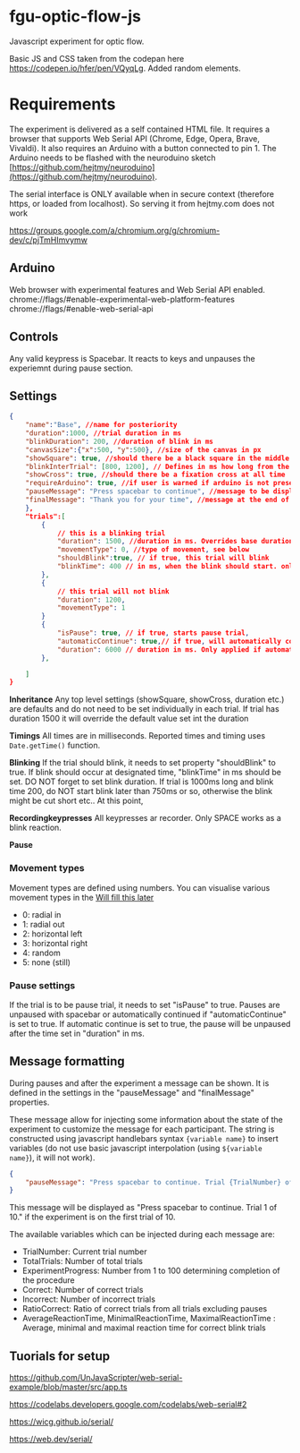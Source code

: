 # fgu-optic-flow-js
Javascript experiment for optic flow. 

Basic JS and CSS taken from the codepan here https://codepen.io/hfer/pen/VQyqLg. Added random elements.

# Requirements

The experiment is delivered as a self contained HTML file. It requires a browser that supports Web Serial API (Chrome, Edge, Opera, Brave, Vivaldi). It also requires an Arduino with a button connected to pin 1. The Arduino needs to be flashed with the neuroduino sketch [https://github.com/hejtmy/neuroduino](https://github.com/hejtmy/neuroduino).

The serial interface is ONLY available when in secure context (therefore https, or loaded from localhost). So serving it from hejtmy.com does not work

https://groups.google.com/a/chromium.org/g/chromium-dev/c/pjTmHImvymw

## Arduino
Web browser with experimental features and Web Serial API enabled.
chrome://flags/#enable-experimental-web-platform-features
chrome://flags/#enable-web-serial-api

## Controls
Any valid keypress is Spacebar. It reacts to keys and unpauses the experiemnt during pause section. 

## Settings 
```json
{
    "name":"Base", //name for posteriority
    "duration":1000, //trial duration in ms
    "blinkDuration": 200, //duration of blink in ms
    "canvasSize":{"x":500, "y":500}, //size of the canvas in px
    "showSquare": true, //should there be a black square in the middle of all the time
    "blinkInterTrial": [800, 1200], // Defines in ms how long from the start should the blink start. It is a random number between the two values. This can be overriden in individual trials using a fixed value
    "showCross": true, //should there be a fixation cross at all time
    "requireArduino": true, //if user is warned if arduino is not present. Can still continue, false just disables the warning
    "pauseMessage": "Press spacebar to continue", //message to be displayed. See below for formatting and options to 
    "finalMessage": "Thank you for your time", //message at the end of the experiment. allows same formatting as pauseMessage
    },
    "trials":[
        {
            // this is a blinking trial
            "duration": 1500, //duration in ms. Overrides base duration
            "movementType": 0, //type of movement, see below
            "shouldBlink":true, // if true, this trial will blink
            "blinkTime": 400 // in ms, when the blink should start. only accept a single number, not a range like in blinkInterTrial
        },
        {
            // this trial will not blink
            "duration": 1200,
            "movementType": 1
        }
        {
            "isPause": true, // if true, starts pause trial,
            "automaticContinue": true,// if true, will automatically continue after 5time determined in "duration"
            "duration": 6000 // duration in ms. Only applied if automatic continues is set to true
        },

    ]
}
```

**Inheritance** Any top level settings (showSquare, showCross, duration etc.) are defaults and do not need to be set individually in each trial. If trial has duration 1500 it will override the default value set int the duration

**Timings** All times are in milliseconds. Reported times and timing uses `Date.getTime()` function.

**Blinking** If the trial should blink, it needs to set property "shouldBlink" to true. If blink should occur at designated time, "blinkTime" in ms should be set. DO NOT forget to set blink duration. If trial is 1000ms long and blink time 200, do NOT start blink later than 750ms or so, otherwise the blink might be cut short etc.. At this point, 

**Recordingkeypresses** All keypresses ar recorder. Only SPACE works as a blink reaction.

**Pause** 

### Movement types

Movement types are defined using numbers. You can visualise various movement types in the [Will fill this later]()

- 0: radial in
- 1: radial out
- 2: horizontal left
- 3: horizontal right
- 4: random
- 5: none (still)

### Pause settings

If the trial is to be pause trial, it needs to set "isPause" to true. Pauses are unpaused with spacebar or automatically continued if "automaticContinue" is set to true. If automatic continue is set to true, the pause will be unpaused after the time set in "duration" in ms.

## Message formatting
During pauses and after the experiment a message can be shown. It is defined in the settings in the "pauseMessage" and "finalMessage" properties.



These message allow for injecting some information about the state of the experiment to customize the message for each participant. The string is constructed using javascript handlebars syntax `{variable name}` to insert variables (do not use basic javascript interpolation (using `${variable name}`), it will not work).

```json
{
    "pauseMessage": "Press spacebar to continue. Trial {TrialNumber} of {TotalTrials}."
}
```

This message will be displayed as "Press spacebar to continue. Trial 1 of 10." if the experiment is on the first trial of 10. 

The available variables which can be injected during each message are:
- TrialNumber: Current trial number
- TotalTrials: Number of total trials
- ExperimentProgress: Number from 1 to 100 determining completion of the procedure
- Correct: Number of correct trials
- Incorrect: Number of incorrect trials
- RatioCorrect: Ratio of correct trials from all trials excluding pauses
- AverageReactionTime, MinimalReactionTime, MaximalReactionTime : Average, minimal and maximal reaction time for correct blink trials

## Tuorials for setup

https://github.com/UnJavaScripter/web-serial-example/blob/master/src/app.ts

https://codelabs.developers.google.com/codelabs/web-serial#2

https://wicg.github.io/serial/

https://web.dev/serial/
